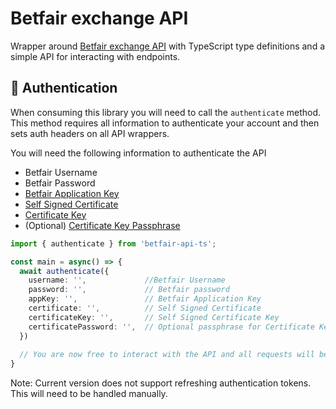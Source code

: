 # Betfair exchange API

Wrapper around [Betfair exchange API](https://docs.developer.betfair.com/display/1smk3cen4v3lu3yomq5qye0ni#APIOverview-ExchangeAPIProducts) with TypeScript type definitions and a simple API for interacting with endpoints.

## 🔐 Authentication
When consuming this library you will need to call the `authenticate` method. This method requires all information to authenticate your account and then sets auth headers on all API wrappers.

You will need the following information to authenticate the API
- Betfair Username
- Betfair Password
- [Betfair Application Key](https://docs.developer.betfair.com/display/1smk3cen4v3lu3yomq5qye0ni/Application+Keys#ApplicationKeys-HowtoCreateAnApplicationKey)
- [Self Signed Certificate](https://docs.developer.betfair.com/display/1smk3cen4v3lu3yomq5qye0ni/Non-Interactive+%28bot%29+login#NonInteractive(bot)login-CreatingaSelfSignedCertificate)
- [Certificate Key](https://docs.developer.betfair.com/display/1smk3cen4v3lu3yomq5qye0ni/Non-Interactive+%28bot%29+login#NonInteractive(bot)login-CreatingaSelfSignedCertificate)
- (Optional) [Certificate Key Passphrase](https://docs.developer.betfair.com/display/1smk3cen4v3lu3yomq5qye0ni/Non-Interactive+%28bot%29+login#NonInteractive(bot)login-LinkingtheCertificatetoYourBetfairAccount)

```typescript
import { authenticate } from 'betfair-api-ts';

const main = async() => {
  await authenticate({
    username: '',             //Betfair Username
    password: '',             // Betfair password
    appKey: '',               // Betfair Application Key
    certificate: '',          // Self Signed Certificate
    certificateKey: '',       // Self Signed Certificate Key
    certificatePassword: '',  // Optional passphrase for Certificate Key
  })
  
  // You are now free to interact with the API and all requests will be authenticated automatically.
}
```

Note: Current version does not support refreshing authentication tokens. This will need to be handled manually.
